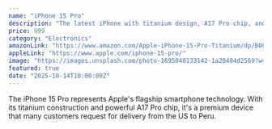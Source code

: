 ```yaml
---
name: "iPhone 15 Pro"
description: "The latest iPhone with titanium design, A17 Pro chip, and advanced camera system. Available in multiple storage options and colors."
price: 999
category: "Electronics"
amazonLink: "https://www.amazon.com/Apple-iPhone-15-Pro-Titanium/dp/B0CMTFG6B6"
appleLink: "https://www.apple.com/iphone-15-pro/"
image: "https://images.unsplash.com/photo-1695048133142-1a20484d2569?w=800&h=600&fit=crop"
featured: true
date: "2025-10-14T10:00:00Z"
---
```


The iPhone 15 Pro represents Apple's flagship smartphone technology. With its titanium construction and powerful A17 Pro chip, it's a premium device that many customers request for delivery from the US to Peru.
